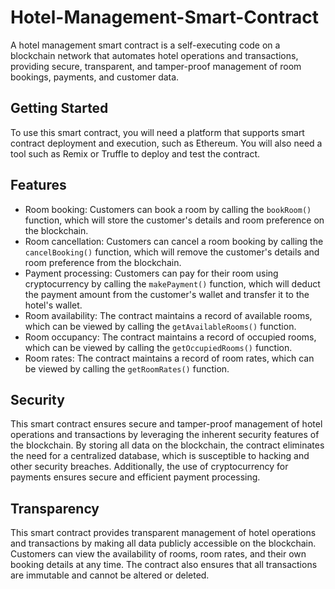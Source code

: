 
# Hotel-Management-Smart-Contract

A hotel management smart contract is a self-executing code on a blockchain network that automates hotel operations and transactions, providing secure, transparent, and tamper-proof management of room bookings, payments, and customer data.

## Getting Started

To use this smart contract, you will need a platform that supports smart contract deployment and execution, such as Ethereum. You will also need a tool such as Remix or Truffle to deploy and test the contract.

## Features

- Room booking: Customers can book a room by calling the `bookRoom()` function, which will store the customer's details and room preference on the blockchain.
- Room cancellation: Customers can cancel a room booking by calling the `cancelBooking()` function, which will remove the customer's details and room preference from the blockchain.
- Payment processing: Customers can pay for their room using cryptocurrency by calling the `makePayment()` function, which will deduct the payment amount from the customer's wallet and transfer it to the hotel's wallet.
- Room availability: The contract maintains a record of available rooms, which can be viewed by calling the `getAvailableRooms()` function.
- Room occupancy: The contract maintains a record of occupied rooms, which can be viewed by calling the `getOccupiedRooms()` function.
- Room rates: The contract maintains a record of room rates, which can be viewed by calling the `getRoomRates()` function.

## Security

This smart contract ensures secure and tamper-proof management of hotel operations and transactions by leveraging the inherent security features of the blockchain. By storing all data on the blockchain, the contract eliminates the need for a centralized database, which is susceptible to hacking and other security breaches. Additionally, the use of cryptocurrency for payments ensures secure and efficient payment processing.

## Transparency

This smart contract provides transparent management of hotel operations and transactions by making all data publicly accessible on the blockchain. Customers can view the availability of rooms, room rates, and their own booking details at any time. The contract also ensures that all transactions are immutable and cannot be altered or deleted.
